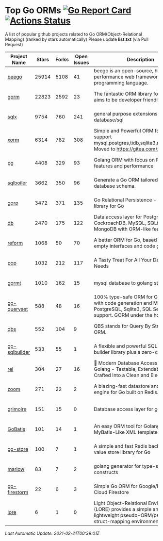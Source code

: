 # Top Go ORMs [![Go Report Card](https://goreportcard.com/badge/github.com/d-tsuji/awesome-go-orms)](https://goreportcard.com/report/github.com/d-tsuji/awesome-go-orms) [![Actions Status](https://github.com/d-tsuji/awesome-go-orms/workflows/CI/badge.svg)](https://github.com/d-tsuji/awesome-go-orms/actions)
A list of popular github projects related to Go ORM(Object-Relational Mapping) (ranked by stars automatically)
Please update **list.txt** (via Pull Request)

| Project Name | Stars | Forks | Open Issues | Description | Last Update |
| ------------ | ----- | ----- | ----------- | ----------- | ----------- |
| [beego](https://github.com/beego/beego) | 25914 | 5108 | 41 | beego is an open-source, high-performance web framework for the Go programming language. | 2021-02-21 00:03:45 |
| [gorm](https://github.com/go-gorm/gorm) | 22823 | 2592 | 23 | The fantastic ORM library for Golang, aims to be developer friendly | 2021-02-21 00:26:19 |
| [sqlx](https://github.com/jmoiron/sqlx) | 9754 | 760 | 241 | general purpose extensions to golang's database/sql | 2021-02-20 16:38:41 |
| [xorm](https://github.com/go-xorm/xorm) | 6314 | 782 | 308 | Simple and Powerful ORM for Go, support mysql,postgres,tidb,sqlite3,mssql,oracle, Moved to https://gitea.com/xorm/xorm | 2021-02-19 11:27:07 |
| [pg](https://github.com/go-pg/pg) | 4408 | 329 | 93 | Golang ORM with focus on PostgreSQL features and performance | 2021-02-20 14:23:57 |
| [sqlboiler](https://github.com/volatiletech/sqlboiler) | 3662 | 350 | 96 | Generate a Go ORM tailored to your database schema. | 2021-02-20 14:57:22 |
| [gorp](https://github.com/go-gorp/gorp) | 3472 | 371 | 135 | Go Relational Persistence - an ORM-ish library for Go | 2021-02-19 04:18:34 |
| [db](https://github.com/upper/db) | 2470 | 175 | 122 | Data access layer for PostgreSQL, CockroachDB, MySQL, SQLite and MongoDB with ORM-like features. | 2021-02-20 15:36:16 |
| [reform](https://github.com/go-reform/reform) | 1068 | 50 | 70 | A better ORM for Go, based on non-empty interfaces and code generation. | 2021-02-20 15:14:25 |
| [pop](https://github.com/gobuffalo/pop) | 1032 | 212 | 117 | A Tasty Treat For All Your Database Needs | 2021-02-20 13:32:52 |
| [gormt](https://github.com/xxjwxc/gormt) | 1010 | 162 | 15 | mysql database to golang struct | 2021-02-20 03:46:36 |
| [go-queryset](https://github.com/jirfag/go-queryset) | 588 | 48 | 16 | 100% type-safe ORM for Go (Golang) with code generation and MySQL, PostgreSQL, Sqlite3, SQL Server support. GORM under the hood. | 2021-02-17 13:02:51 |
| [qbs](https://github.com/coocood/qbs) | 552 | 104 | 9 | QBS stands for Query By Struct. A Go ORM. | 2021-02-11 17:40:55 |
| [go-sqlbuilder](https://github.com/huandu/go-sqlbuilder) | 533 | 55 | 1 | A flexible and powerful SQL string builder library plus a zero-config ORM. | 2021-02-20 06:42:52 |
| [rel](https://github.com/go-rel/rel) | 304 | 27 | 16 | :gem: Modern Database Access Layer for Golang - Testable, Extendable and Crafted Into a Clean and Elegant API | 2021-02-20 00:09:53 |
| [zoom](https://github.com/albrow/zoom) | 271 | 22 | 2 | A blazing-fast datastore and querying engine for Go built on Redis. | 2021-01-05 08:54:05 |
| [grimoire](https://github.com/Fs02/grimoire) | 151 | 15 | 0 | Database access layer for golang | 2021-02-17 22:23:33 |
| [GoBatis](https://github.com/runner-mei/GoBatis) | 101 | 14 | 1 | An easy ORM tool for Golang, support MyBatis-Like XML template SQL | 2020-12-29 01:21:32 |
| [go-store](https://github.com/gosuri/go-store) | 100 | 7 | 1 | A simple and fast Redis backed key-value store library for Go | 2020-09-28 11:20:45 |
| [marlow](https://github.com/dadleyy/marlow) | 83 | 7 | 2 | golang generator for type-safe sql api constructs | 2021-02-04 04:52:23 |
| [go-firestorm](https://github.com/jschoedt/go-firestorm) | 22 | 6 | 3 | Simple Go ORM for Google/Firebase Cloud Firestore | 2021-01-06 17:56:58 |
| [lore](https://github.com/abrahambotros/lore) | 6 | 1 | 0 | Light Object-Relational Environment (LORE) provides a simple and lightweight pseudo-ORM/pseudo-struct-mapping environment for Go | 2020-07-01 08:56:52 |

*Last Automatic Update: 2021-02-21T00:39:01Z*